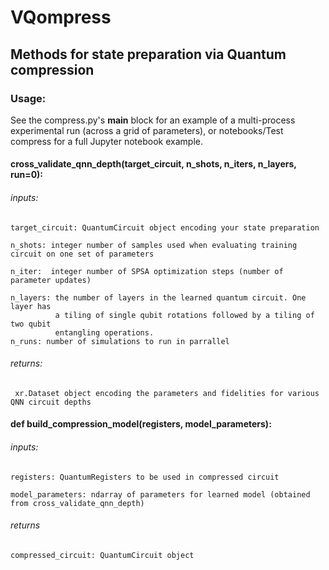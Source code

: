 # VQompress
## Methods for state preparation via Quantum compression 

### Usage:

See the compress.py's __main__ block for an example of a multi-process experimental run (across a
grid of parameters), or notebooks/Test compress for a full Jupyter notebook example.


#### cross_validate_qnn_depth(target_circuit, n_shots, n_iters, n_layers, run=0):

###### inputs: 
    target_circuit: QuantumCircuit object encoding your state preparation
    
    n_shots: integer number of samples used when evaluating training circuit on one set of parameters
   
    n_iter:  integer number of SPSA optimization steps (number of parameter updates)
   
    n_layers: the number of layers in the learned quantum circuit. One layer has 
              a tiling of single qubit rotations followed by a tiling of two qubit 
              entangling operations. 
    n_runs: number of simulations to run in parrallel
              
 ###### returns:
     xr.Dataset object encoding the parameters and fidelities for various QNN circuit depths


#### def build_compression_model(registers, model_parameters):

###### inputs: 
    
    registers: QuantumRegisters to be used in compressed circuit
    
    model_parameters: ndarray of parameters for learned model (obtained from cross_validate_qnn_depth)
    
###### returns
    
    compressed_circuit: QuantumCircuit object
    



